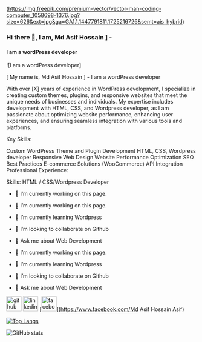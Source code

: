 (https://img.freepik.com/premium-vector/vector-man-coding-computer_1058698-1376.jpg?size=626&ext=jpg&ga=GA1.1.1447791811.1725216726&semt=ais_hybrid)


### Hi there 👋, I am, Md Asif Hossain ] -
#### I am a  wordPress developer
![I am a  wordPress developer]

[ My name  is,  Md Asif Hossain ] - I am a  wordPress developer

With over [X] years of experience in WordPress development, I specialize in creating custom themes, plugins, and responsive websites that meet the unique needs of businesses and individuals. My expertise includes  development with HTML, CSS, and Wordpress 
developer, as  I am passionate about optimizing website performance, enhancing user experiences, and ensuring seamless integration with various tools and platforms.


Key Skills:

Custom WordPress Theme and Plugin Development
HTML, CSS, 
Wordpress developer
Responsive Web Design
Website Performance Optimization
SEO Best Practices
E-commerce Solutions (WooCommerce)
API Integration
Professional Experience:

Skills: HTML / CSS/Wordpress Developer

- 🔭 I’m currently working on this page. 
- 🔭 I’m currently working on this page. 
- 🌱 I’m currently learning Wordpress 
- 👯 I’m looking to collaborate on Github 
- 💬 Ask me about Web Development 


- 🔭 I’m currently working on this page. 
- 🌱 I’m currently learning Wordpress 
- 👯 I’m looking to collaborate on Github 
- 💬 Ask me about Web Development 


[<img src='https://cdn.jsdelivr.net/npm/simple-icons@3.0.1/icons/github.svg' alt='github' height='40'>](https://github.com/Webasf/Webasf/)  [<img src='https://cdn.jsdelivr.net/npm/simple-icons@3.0.1/icons/linkedin.svg' alt='linkedin' height='40'>](https://www.linkedin.com/in/www.linkedin.com?/)  [<img src='https://cdn.jsdelivr.net/npm/simple-icons@3.0.1/icons/facebook.svg' alt='facebook' height='40'>](https://www.facebook.com/Md Asif Hossain Asif)  

[![Top Langs](https://github-readme-stats.vercel.app/api/top-langs/?username=Webasf/Webasf/)](https://github.com/anuraghazra/github-readme-stats)

![GitHub stats](https://github-readme-stats.vercel.app/api?username=Webasf/Webasf/&show_icons=true)  
 






